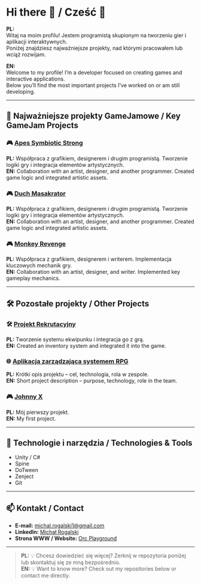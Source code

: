 # Hi there 👋 / Cześć 👋

**PL:**  
Witaj na moim profilu! Jestem programistą skupionym na tworzeniu gier i aplikacji interaktywnych.  
Poniżej znajdziesz najważniejsze projekty, nad którymi pracowałem lub wciąż rozwijam.

**EN:**  
Welcome to my profile! I’m a developer focused on creating games and interactive applications.  
Below you’ll find the most important projects I’ve worked on or am still developing.

---

## 🎯 Najważniejsze projekty GameJamowe / Key GameJam Projects

### 🎮 [Apes Symbiotic Strong](https://github.com/Cossack888/SGJ2025)
**PL:** Współpraca z grafikiem, designerem i drugim programistą. Tworzenie logiki gry i integracja elementów artystycznych.  
**EN:** Collaboration with an artist, designer, and another programmer. Created game logic and integrated artistic assets.


### 🎮 [Duch Masakrator](https://github.com/Cossack888/PausePro)
**PL:** Współpraca z grafikiem, designerem i drugim programistą. Tworzenie logiki gry i integracja elementów artystycznych.  
**EN:** Collaboration with an artist, designer, and another programmer. Created game logic and integrated artistic assets.

### 🎮 [Monkey Revenge](https://github.com/Cossack888/Monkey-Revenge)
**PL:** Współpraca z grafikiem, designerem i writerem. Implementacja kluczowych mechanik gry.  
**EN:** Collaboration with an artist, designer, and writer. Implemented key gameplay mechanics.

---

## 🛠️ Pozostałe projekty / Other Projects

### 🛠️ [Projekt Rekrutacyjny](https://github.com/Cossack888/Garmory)
**PL:** Tworzenie systemu ekwipunku i integracja go z grą.  
**EN:** Created an inventory system and integrated it into the game.

### 🌐 [Aplikacja zarządzająca systemem RPG](https://github.com/Cossack888/the-cause)
**PL:** Krótki opis projektu – cel, technologia, rola w zespole.  
**EN:** Short project description – purpose, technology, role in the team.

### 🎮 [Johnny X](https://github.com/Cossack888/Johnny-X)
**PL:** Mój pierwszy projekt.  
**EN:** My first project.

---

## 📌 Technologie i narzędzia / Technologies & Tools
- Unity / C#
- Spine
- DoTween
- Zenject
- Git

---

## 📫 Kontakt / Contact
- **E-mail:** michal.rogalski1@gmail.com  
- **LinkedIn:** [Michał Rogalski](https://www.linkedin.com/in/micha%C5%82-rogalski-a906861ba/)  
- **Strona WWW / Website:** [Orc Playground](https://orcplayground.pl)

---

> **PL:** 💡 Chcesz dowiedzieć się więcej? Zerknij w repozytoria poniżej lub skontaktuj się ze mną bezpośrednio.  
> **EN:** 💡 Want to know more? Check out my repositories below or contact me directly.
